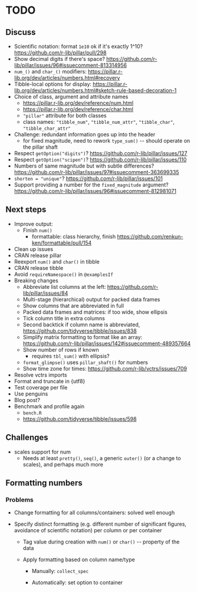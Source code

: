 # TODO

## Discuss

- Scientific notation: format `1e10` ok if it's exactly 1^10? <https://github.com/r-lib/pillar/pull/298>
- Show decimal digits if there's space? <https://github.com/r-lib/pillar/issues/96#issuecomment-813314956>
- `num_()` and `char_()` modifiers: <https://pillar.r-lib.org/dev/articles/numbers.html#recovery>
- Tibble-local options for display: <https://pillar.r-lib.org/dev/articles/numbers.html#sketch-rule-based-decoration-1>
- Choice of class, argument and attribute names
    - <https://pillar.r-lib.org/dev/reference/num.html>
    - <https://pillar.r-lib.org/dev/reference/char.html>
    - `"pillar"` attribute for both classes
    - class names: `"tibble_num"`, `"tibble_num_attr"`, `"tibble_char"`, `"tibble_char_attr"`
- Challenge: redundant information goes up into the header
    - for fixed magnitude, need to rework `type_sum()` -- should operate on the pillar shaft
- Respect `getOption("digits")`? <https://github.com/r-lib/pillar/issues/127>
- Respect `getOption("scipen")`? <https://github.com/r-lib/pillar/issues/110>
- Numbers of same magnitude but with subtle differences? <https://github.com/r-lib/pillar/issues/97#issuecomment-363699335>
- `shorten = "unique"`? <https://github.com/r-lib/pillar/issues/101>
- Support providing a number for the `fixed_magnitude` argument? <https://github.com/r-lib/pillar/issues/96#issuecomment-812981071>

## Next steps

- Improve output:
    - Finish `num()`
        - formattable: class hierarchy, finish <https://github.com/renkun-ken/formattable/pull/154>
- Clean up issues
- CRAN release pillar
- Reexport `num()` and `char()` in tibble
- CRAN release tibble
- Avoid `requireNamespace()` in `@examplesIf`
- Breaking changes
    - Abbreviate list columns at the left: <https://github.com/r-lib/pillar/issues/84>
    - Multi-stage (hierarchical) output for packed data frames
    - Show columns that are abbreviated in full
    - Packed data frames and matrices: if too wide, show ellipsis
    - Tick column title in extra columns
    - Second backtick if column name is abbreviated, <https://github.com/tidyverse/tibble/issues/838>
    - Simplify matrix formatting to format like an array: <https://github.com/r-lib/pillar/issues/142#issuecomment-489357664>
    - Show number of rows if known
        - requires `tbl_sum()` with ellipsis?
    - `format_glimpse()` uses `pillar_shaft()` for numbers
    - Show time zone for times: <https://github.com/r-lib/vctrs/issues/709>
- Resolve vctrs imports
- Format and truncate in {utf8}
- Test coverage per file
- Use penguins
- Blog post?
- Benchmark and profile again
    - `bench.R`
    - <https://github.com/tidyverse/tibble/issues/598>

## Challenges

- scales support for num
    - Needs at least `pretty()`, `seq()`, a generic `outer()` (or a change to scales), and perhaps much more


## Formatting numbers

### Problems

- Change formatting for all columns/containers: solved well enough

- Specify distinct formatting (e.g. different number of significant figures, avoidance of scientific notation) per column or per container

    - Tag value during creation with `num()` or `char()` -- property of the data

    - Apply formatting based on column name/type

        - Manually: `collect_spec`

        - Automatically: set option to container
